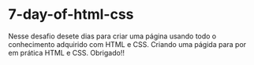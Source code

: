 # 7-day-of-html-css
Nesse desafio desete dias para criar uma página usando todo o conhecimento adquirido com HTML e CSS.
Criando uma págida para por em prática HTML e CSS.
Obrigado!!

